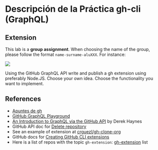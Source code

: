 # Descripción de la Práctica gh-cli (GraphQL)


## Extension

This lab is a **group assignment**. When choosing the name of the group, please follow the format `name-surname-aluXXX`. 
For instance:


![]({{site.baseurl}}/assets/images/group-assignment.png)

Using the GitHub GraphQL API write and publish a gh extension using preferably Node.JS. Choose your own idea.
Choose the functionality you want to implement.


## References

* [Apuntes de gh]({{site.baseurl}}/tema1-introduccion/gh.html)
* [GitHub GraphQL Playground](https://docs.github.com/en/graphql/overview/explorer)
* [An Introduction to GraphQL via the GitHub API](https://www.cloudbees.com/blog/an-introduction-to-graphql-via-the-github-api)  by Derek Haynes
* GitHub API doc for [Delete repository](https://docs.github.com/es/rest/reference/repos#delete-a-repository)
* See an example of extension at [crguezl/gh-clone-org](https://github.com/crguezl/gh-clone-org)
* GitHub docs for [Creating GitHub CLI extensions](https://docs.github.com/es/github-cli/github-cli/creating-github-cli-extensions)
* Here is a list of repos with the topic `gh-extension`: [gh-extension](https://github.com/topics/gh-extension) list

